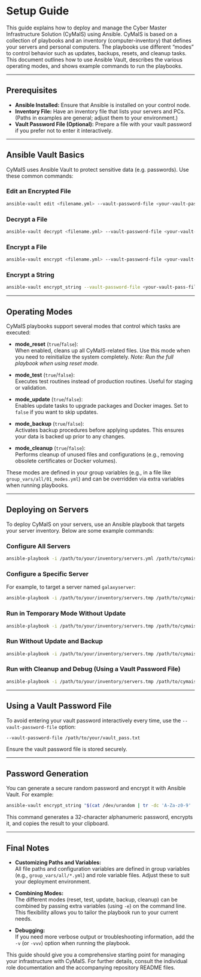 # Setup Guide

This guide explains how to deploy and manage the Cyber Master Infrastructure Solution (CyMaIS) using Ansible. CyMaIS is based on a collection of playbooks and an inventory (computer-inventory) that defines your servers and personal computers. The playbooks use different “modes” to control behavior such as updates, backups, resets, and cleanup tasks. This document outlines how to use Ansible Vault, describes the various operating modes, and shows example commands to run the playbooks.

---

## Prerequisites

- **Ansible Installed:** Ensure that Ansible is installed on your control node.
- **Inventory File:** Have an inventory file that lists your servers and PCs. (Paths in examples are general; adjust them to your environment.)
- **Vault Password File (Optional):** Prepare a file with your vault password if you prefer not to enter it interactively.

---

## Ansible Vault Basics

CyMaIS uses Ansible Vault to protect sensitive data (e.g. passwords). Use these common commands:

### Edit an Encrypted File
```bash
ansible-vault edit <filename.yml> --vault-password-file <your-vault-pass-file>
```

### Decrypt a File
```bash
ansible-vault decrypt <filename.yml> --vault-password-file <your-vault-pass-file>
```

### Encrypt a File
```bash
ansible-vault encrypt <filename.yml> --vault-password-file <your-vault-pass-file>
```

### Encrypt a String
```bash
ansible-vault encrypt_string --vault-password-file <your-vault-pass-file> 'example' --name 'test'
```

---

## Operating Modes

CyMaIS playbooks support several modes that control which tasks are executed:

- **mode_reset** (`true`/`false`):  
  When enabled, cleans up all CyMaIS-related files. Use this mode when you need to reinitialize the system completely. _Note: Run the full playbook when using reset mode._

- **mode_test** (`true`/`false`):  
  Executes test routines instead of production routines. Useful for staging or validation.

- **mode_update** (`true`/`false`):  
  Enables update tasks to upgrade packages and Docker images. Set to `false` if you want to skip updates.

- **mode_backup** (`true`/`false`):  
  Activates backup procedures before applying updates. This ensures your data is backed up prior to any changes.

- **mode_cleanup** (`true`/`false`):  
  Performs cleanup of unused files and configurations (e.g., removing obsolete certificates or Docker volumes).

These modes are defined in your group variables (e.g., in a file like `group_vars/all/01_modes.yml`) and can be overridden via extra variables when running playbooks.

---

## Deploying on Servers

To deploy CyMaIS on your servers, use an Ansible playbook that targets your server inventory. Below are some example commands:

### Configure All Servers
```bash
ansible-playbook -i /path/to/your/inventory/servers.yml /path/to/cymais/playbook.servers.yml --ask-vault-pass
```

### Configure a Specific Server
For example, to target a server named `galaxyserver`:
```bash
ansible-playbook -i /path/to/your/inventory/servers.tmp /path/to/cymais/playbook.servers.yml --limit galaxyserver --ask-vault-pass
```

### Run in Temporary Mode Without Update
```bash
ansible-playbook -i /path/to/your/inventory/servers.tmp /path/to/cymais/playbook.servers.yml --limit galaxyserver -e "mode_update=false" --ask-vault-pass
```

### Run Without Update and Backup
```bash
ansible-playbook -i /path/to/your/inventory/servers.tmp /path/to/cymais/playbook.servers.yml --limit galaxyserver -e "mode_update=false" -e "mode_backup=false" --ask-vault-pass
```

### Run with Cleanup and Debug (Using a Vault Password File)
```bash
ansible-playbook -i /path/to/your/inventory/servers.tmp /path/to/cymais/playbook.servers.yml --limit galaxyserver -e "mode_update=false" -e "mode_backup=false" -e "mode_cleanup=true" -e "enable_debug=true" -v --vault-password-file /path/to/your/vault_pass.txt
```

---

## Using a Vault Password File

To avoid entering your vault password interactively every time, use the `--vault-password-file` option:
```bash
--vault-password-file /path/to/your/vault_pass.txt
```
Ensure the vault password file is stored securely.

---

## Password Generation

You can generate a secure random password and encrypt it with Ansible Vault. For example:
```bash
ansible-vault encrypt_string "$(cat /dev/urandom | tr -dc 'A-Za-z0-9' | head -c 32)" --vault-password-file /path/to/your/vault_pass.txt | xclip -selection clipboard
```
This command generates a 32-character alphanumeric password, encrypts it, and copies the result to your clipboard.

---

## Final Notes

- **Customizing Paths and Variables:**  
  All file paths and configuration variables are defined in group variables (e.g., `group_vars/all/*.yml`) and role variable files. Adjust these to suit your deployment environment.

- **Combining Modes:**  
  The different modes (reset, test, update, backup, cleanup) can be combined by passing extra variables (using `-e`) on the command line. This flexibility allows you to tailor the playbook run to your current needs.

- **Debugging:**  
  If you need more verbose output or troubleshooting information, add the `-v` (or `-vvv`) option when running the playbook.

This guide should give you a comprehensive starting point for managing your infrastructure with CyMaIS. For further details, consult the individual role documentation and the accompanying repository README files.